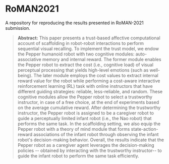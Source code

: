 # RoMAN2021
A repository for reproducing the results presented in RoMAN-2021 submission.

> **Abstract:** This paper presents a trust-based affective computational account of scaffolding in robot-robot interactions to perform sequential visual recalling.  To implement the trust model, we endow the Pepper humanoid robot with two cognitive modules: auto-associative memory and internal reward.  The former module enables the Pepper robot to extract the cost (i.e., cognitive load) of visual perceptual processing that yields high-level emotions (such as well-being).  The later module employs the cost values to extract internal reward value for the robot while performing a cost-aware interactive reinforcement learning (RL) task with online instructors that have different guiding strategies: reliable, less-reliable, and random. These cognitive modules allow the Pepper robot to select a trustworthy instructor, in case of a free choice, at the end of experiments based on the average cumulative reward. After determining the trustworthy instructor, the Pepper robot is assigned to be a caregiver robot to guide a perceptually limited infant robot (i.e., the Nao robot) that performs the same task. In the scaffolding setting, we also equip the Pepper robot with a theory of mind module that forms state-action-reward associations of the infant robot through observing the infant robot's decision-making behavior. Overall, the results indicate that the Pepper robot as a caregiver agent leverages the decision-making policies -- obtained by interacting with the trustworthy instructor-- to guide the infant robot to perform the same task efficiently.